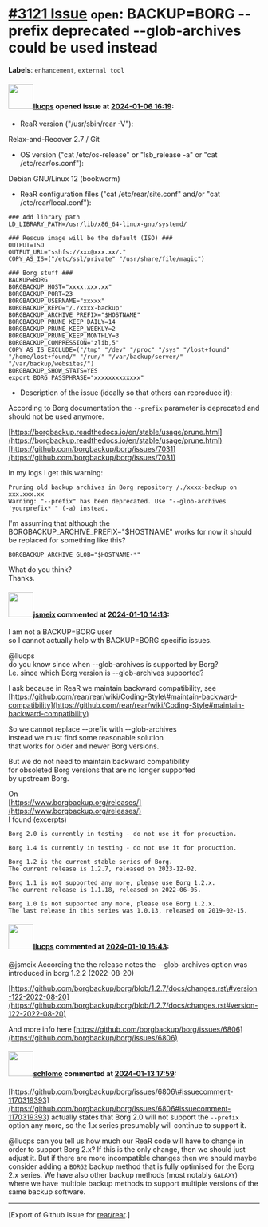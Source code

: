 [\#3121 Issue](https://github.com/rear/rear/issues/3121) `open`: BACKUP=BORG --prefix deprecated --glob-archives could be used instead
======================================================================================================================================

**Labels**: `enhancement`, `external tool`

#### <img src="https://avatars.githubusercontent.com/u/25823659?v=4" width="50">[llucps](https://github.com/llucps) opened issue at [2024-01-06 16:19](https://github.com/rear/rear/issues/3121):

<!-- Relax-and-Recover (ReaR) Issue Template
Fill in the following items when submitting a new issue.
Use GitHub Markdown, see "Basic writing and formatting syntax" on
https://docs.github.com/en/get-started/writing-on-github
Support is voluntary without guarantee/warranty/liability -->

-   ReaR version ("/usr/sbin/rear -V"):

Relax-and-Recover 2.7 / Git

-   OS version ("cat /etc/os-release" or "lsb\_release -a" or "cat
    /etc/rear/os.conf"):

Debian GNU/Linux 12 (bookworm)

-   ReaR configuration files ("cat /etc/rear/site.conf" and/or "cat
    /etc/rear/local.conf"):

<!-- -->

    ### Add library path
    LD_LIBRARY_PATH=/usr/lib/x86_64-linux-gnu/systemd/

    ### Rescue image will be the default (ISO) ###
    OUTPUT=ISO
    OUTPUT_URL="sshfs://xxx@xxx.xx/."
    COPY_AS_IS=("/etc/ssl/private" "/usr/share/file/magic")

    ### Borg stuff ###
    BACKUP=BORG
    BORGBACKUP_HOST="xxxx.xxx.xx"
    BORGBACKUP_PORT=23
    BORGBACKUP_USERNAME="xxxxx"
    BORGBACKUP_REPO="/./xxxx-backup"
    BORGBACKUP_ARCHIVE_PREFIX="$HOSTNAME"
    BORGBACKUP_PRUNE_KEEP_DAILY=14
    BORGBACKUP_PRUNE_KEEP_WEEKLY=2
    BORGBACKUP_PRUNE_KEEP_MONTHLY=3
    BORGBACKUP_COMPRESSION="zlib,5"
    COPY_AS_IS_EXCLUDE=("/tmp" "/dev" "/proc" "/sys" "/lost+found" "/home/lost+found/" "/run/" "/var/backup/server/" "/var/backup/websites/")
    BORGBACKUP_SHOW_STATS=YES
    export BORG_PASSPHRASE="xxxxxxxxxxxxx"

-   Description of the issue (ideally so that others can reproduce it):

According to Borg documentation the `--prefix` parameter is deprecated
and should not be used anymore.

[https://borgbackup.readthedocs.io/en/stable/usage/prune.html](https://borgbackup.readthedocs.io/en/stable/usage/prune.html)  
[https://github.com/borgbackup/borg/issues/7031](https://github.com/borgbackup/borg/issues/7031)

In my logs I get this warning:

    Pruning old backup archives in Borg repository /./xxxx-backup on xxx.xxx.xx
    Warning: "--prefix" has been deprecated. Use "--glob-archives 'yourprefix*'" (-a) instead.

I'm assuming that although the BORGBACKUP\_ARCHIVE\_PREFIX="$HOSTNAME"
works for now it should be replaced for something like this?

`BORGBACKUP_ARCHIVE_GLOB="$HOSTNAME-*"`

What do you think?  
Thanks.

#### <img src="https://avatars.githubusercontent.com/u/1788608?u=925fc54e2ce01551392622446ece427f51e2f0ce&v=4" width="50">[jsmeix](https://github.com/jsmeix) commented at [2024-01-10 14:13](https://github.com/rear/rear/issues/3121#issuecomment-1884928044):

I am not a BACKUP=BORG user  
so I cannot actually help with BACKUP=BORG specific issues.

@llucps  
do you know since when --glob-archives is supported by Borg?  
I.e. since which Borg version is --glob-archives supported?

I ask because in ReaR we maintain backward compatibility, see  
[https://github.com/rear/rear/wiki/Coding-Style\#maintain-backward-compatibility](https://github.com/rear/rear/wiki/Coding-Style#maintain-backward-compatibility)

So we cannot replace --prefix with --glob-archives  
instead we must find some reasonable solution  
that works for older and newer Borg versions.

But we do not need to maintain backward compatibility  
for obsoleted Borg versions that are no longer supported  
by upstream Borg.

On  
[https://www.borgbackup.org/releases/](https://www.borgbackup.org/releases/)  
I found (excerpts)

    Borg 2.0 is currently in testing - do not use it for production.

    Borg 1.4 is currently in testing - do not use it for production.

    Borg 1.2 is the current stable series of Borg.
    The current release is 1.2.7, released on 2023-12-02.

    Borg 1.1 is not supported any more, please use Borg 1.2.x.
    The current release is 1.1.18, released on 2022-06-05.

    Borg 1.0 is not supported any more, please use Borg 1.2.x.
    The last release in this series was 1.0.13, released on 2019-02-15.

#### <img src="https://avatars.githubusercontent.com/u/25823659?v=4" width="50">[llucps](https://github.com/llucps) commented at [2024-01-10 16:43](https://github.com/rear/rear/issues/3121#issuecomment-1885212680):

@jsmeix According the the release notes the --glob-archives option was
introduced in borg 1.2.2 (2022-08-20)

[https://github.com/borgbackup/borg/blob/1.2.7/docs/changes.rst\#version-122-2022-08-20](https://github.com/borgbackup/borg/blob/1.2.7/docs/changes.rst#version-122-2022-08-20)

And more info here
[https://github.com/borgbackup/borg/issues/6806](https://github.com/borgbackup/borg/issues/6806)

#### <img src="https://avatars.githubusercontent.com/u/101384?v=4" width="50">[schlomo](https://github.com/schlomo) commented at [2024-01-13 17:59](https://github.com/rear/rear/issues/3121#issuecomment-1890631300):

[https://github.com/borgbackup/borg/issues/6806\#issuecomment-1170319393](https://github.com/borgbackup/borg/issues/6806#issuecomment-1170319393)
actually states that Borg 2.0 will not support the `--prefix` option any
more, so the 1.x series presumably will continue to support it.

@llucps can you tell us how much our ReaR code will have to change in
order to support Borg 2.x? If this is the only change, then we should
just adjust it. But if there are more incompatible changes then we
should maybe consider adding a `BORG2` backup method that is fully
optimised for the Borg 2.x series. We have also other backup methods
(most notably `GALAXY`) where we have multiple backup methods to support
multiple versions of the same backup software.

------------------------------------------------------------------------

\[Export of Github issue for
[rear/rear](https://github.com/rear/rear).\]
